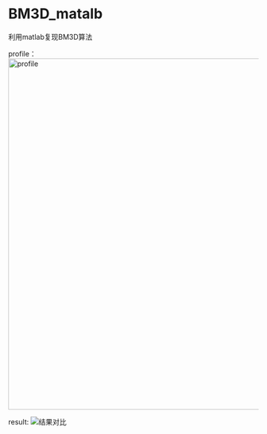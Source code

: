 # BM3D_matalb
利用matlab复现BM3D算法

profile：
<img width="707" alt="profile" src="https://user-images.githubusercontent.com/76250553/165980633-5f832d09-a571-4163-bcfc-49ebb0f6f56c.png">

result:
![结果对比](https://user-images.githubusercontent.com/76250553/165980756-51bee92a-5809-4eeb-b72a-8c36b7303e12.jpg)
